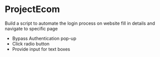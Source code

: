 # ProjectEcom

Build a script to automate the login process on website fill in details and navigate to specific page
- Bypass Authentication pop-up
- Click radio button
- Provide input for text boxes
